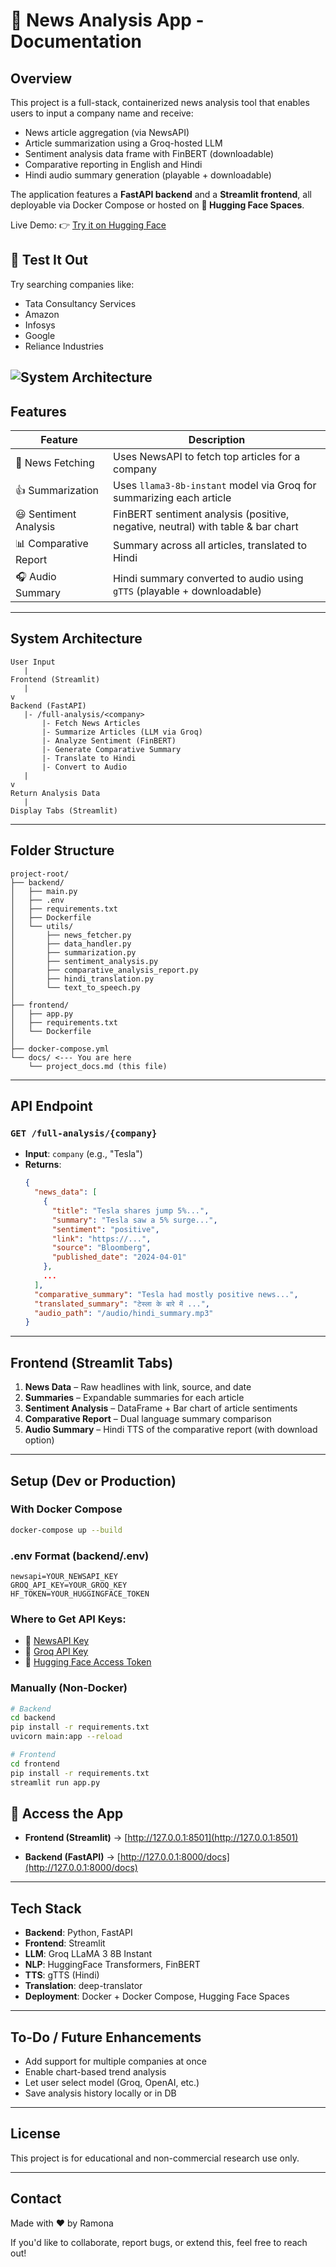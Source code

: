 # 📰 News Analysis App - Documentation

## Overview

This project is a full-stack, containerized news analysis tool that enables users to input a company name and receive:

- News article aggregation (via NewsAPI)
- Article summarization using a Groq-hosted LLM
- Sentiment analysis data frame with FinBERT (downloadable)
- Comparative reporting in English and Hindi
- Hindi audio summary generation (playable + downloadable)

The application features a **FastAPI backend** and a **Streamlit frontend**, all deployable via Docker Compose or hosted on **🤗 Hugging Face Spaces**.

Live Demo: 👉 [Try it on Hugging Face](https://ramonad2024-news-analysis-frontend.hf.space/)

## 🧪 Test It Out
Try searching companies like:

- Tata Consultancy Services
- Amazon
- Infosys
- Google
- Reliance Industries

![System Architecture](https://github.com/user-attachments/assets/b803496d-6230-4c7a-b1ec-d95c50eed7bd)
---

## Features

| Feature               | Description                                                             |
| --------------------- | ----------------------------------------------------------------------- |
| 🔎 News Fetching      | Uses NewsAPI to fetch top articles for a company                        |
| 👍 Summarization      | Uses `llama3-8b-instant` model via Groq for summarizing each article    |
| 😃 Sentiment Analysis | FinBERT sentiment analysis (positive, negative, neutral) with table & bar chart |
| 📊 Comparative Report | Summary across all articles, translated to Hindi                        |
| 🎧 Audio Summary      | Hindi summary converted to audio using `gTTS` (playable + downloadable) |

---

## System Architecture

```
User Input
   |
Frontend (Streamlit)
   |
v
Backend (FastAPI)
   |- /full-analysis/<company>
       |- Fetch News Articles
       |- Summarize Articles (LLM via Groq)
       |- Analyze Sentiment (FinBERT)
       |- Generate Comparative Summary
       |- Translate to Hindi
       |- Convert to Audio
   |
v
Return Analysis Data
   |
Display Tabs (Streamlit)
```

---

## Folder Structure

```
project-root/
├── backend/
│   ├── main.py
│   ├── .env
│   ├── requirements.txt
│   ├── Dockerfile
│   └── utils/
│       ├── news_fetcher.py
│       ├── data_handler.py
│       ├── summarization.py
│       ├── sentiment_analysis.py
│       ├── comparative_analysis_report.py
│       ├── hindi_translation.py
│       └── text_to_speech.py
│
├── frontend/
│   ├── app.py
│   ├── requirements.txt
│   └── Dockerfile
│
├── docker-compose.yml
└── docs/ <--- You are here
    └── project_docs.md (this file)
```

---

## API Endpoint

### `GET /full-analysis/{company}`

- **Input**: `company` (e.g., "Tesla")
- **Returns**:
  ```json
  {
    "news_data": [
      {
        "title": "Tesla shares jump 5%...",
        "summary": "Tesla saw a 5% surge...",
        "sentiment": "positive",
        "link": "https://...",
        "source": "Bloomberg",
        "published_date": "2024-04-01"
      },
      ...
    ],
    "comparative_summary": "Tesla had mostly positive news...",
    "translated_summary": "टेस्ला के बारे में ...",
    "audio_path": "/audio/hindi_summary.mp3"
  }
  ```

---

## Frontend (Streamlit Tabs)

1. **News Data** – Raw headlines with link, source, and date
2. **Summaries** – Expandable summaries for each article
3. **Sentiment Analysis** – DataFrame + Bar chart of article sentiments
4. **Comparative Report** – Dual language summary comparison
5. **Audio Summary** – Hindi TTS of the comparative report (with download option)

---

## Setup (Dev or Production)

### With Docker Compose

```bash
docker-compose up --build
```

### .env Format (backend/.env)

```env
newsapi=YOUR_NEWSAPI_KEY
GROQ_API_KEY=YOUR_GROQ_KEY
HF_TOKEN=YOUR_HUGGINGFACE_TOKEN
```

### Where to Get API Keys:
- 🔑 [NewsAPI Key](https://newsapi.org/register)
- 🔑 [Groq API Key](https://console.groq.com/keys)
- 🔑 [Hugging Face Access Token](https://huggingface.co/settings/tokens)

### Manually (Non-Docker)

```bash
# Backend
cd backend
pip install -r requirements.txt
uvicorn main:app --reload

# Frontend
cd frontend
pip install -r requirements.txt
streamlit run app.py
```
## 🧪 Access the App

- **Frontend (Streamlit)** → [http://127.0.0.1:8501](http://127.0.0.1:8501)

- **Backend (FastAPI)** → [http://127.0.0.1:8000/docs](http://127.0.0.1:8000/docs)
---

## Tech Stack

- **Backend**: Python, FastAPI
- **Frontend**: Streamlit
- **LLM**: Groq LLaMA 3 8B Instant
- **NLP**: HuggingFace Transformers, FinBERT
- **TTS**: gTTS (Hindi)
- **Translation**: deep-translator
- **Deployment**: Docker + Docker Compose, Hugging Face Spaces

---

## To-Do / Future Enhancements

- Add support for multiple companies at once
- Enable chart-based trend analysis
- Let user select model (Groq, OpenAI, etc.)
- Save analysis history locally or in DB

---

## License

This project is for educational and non-commercial research use only.

---

## Contact

Made with ❤️ by Ramona

If you'd like to collaborate, report bugs, or extend this, feel free to reach out!

